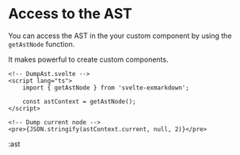 # Access to the AST

You can access the AST in the your custom component by using the `getAstNode` function.

It makes powerful to create custom components.

```svelte
<!-- DumpAst.svelte -->
<script lang="ts">
	import { getAstNode } from 'svelte-exmarkdown';

	const astContext = getAstNode();
</script>

<!-- Dump current node -->
<pre>{JSON.stringify(astContext.current, null, 2)}</pre>
```

:ast
